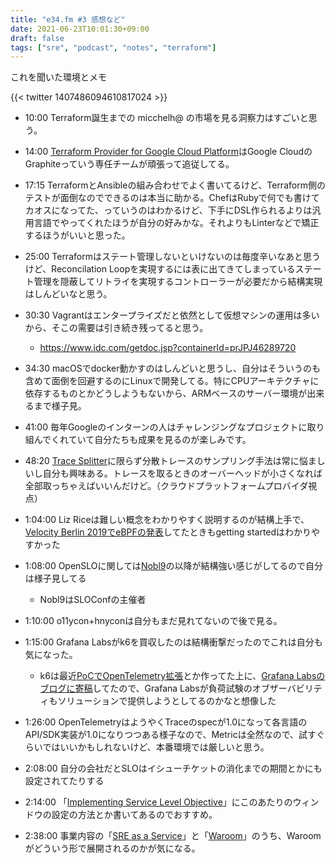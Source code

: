 ```yaml
---
title: "e34.fm #3 感想など"
date: 2021-06-23T10:01:30+09:00
draft: false
tags: ["sre", "podcast", "notes", "terraform"]
---
```


これを聞いた環境とメモ

{{< twitter 1407486094610817024 >}}

* 10:00 Terraform誕生までの micchelh@ の市場を見る洞察力はすごいと思う。

* 14:00 [Terraform Provider for Google Cloud Platform](https://github.com/hashicorp/terraform-provider-google)はGoogle CloudのGraphiteっていう専任チームが頑張って追従してる。

* 17:15 TerraformとAnsibleの組み合わせでよく書いてるけど、Terraform側のテストが面倒なのでできるのは本当に助かる。ChefはRubyで何でも書けてカオスになってた、っていうのはわかるけど、下手にDSL作られるよりは汎用言語でやってくれたほうが自分の好みかな。それよりもLinterなどで矯正するほうがいいと思った。

* 25:00 Terraformはステート管理しないといけないのは毎度辛いなあと思うけど、Reconcilation Loopを実現するには表に出てきてしまっているステート管理を隠蔽してリトライを実現するコントローラーが必要だから結構実現はしんどいなと思う。

* 30:30 Vagrantはエンタープライズだと依然として仮想マシンの運用は多いから、そこの需要は引き続き残ってると思う。

  * https://www.idc.com/getdoc.jsp?containerId=prJPJ46289720

* 34:30 macOSでdocker動かすのはしんどいと思うし、自分はそういうのも含めて面倒を回避するのにLinuxで開発してる。特にCPUアーキテクチャに依存するものとかどうしようもないから、ARMベースのサーバー環境が出来るまで様子見。

* 41:00 毎年Googleのインターンの人はチャレンジングなプロジェクトに取り組んでくれていて自分たちも成果を見るのが楽しみです。

* 48:20 [Trace Splitter](https://www.youtube.com/watch?v=ab9s93I0TSY)に限らず分散トレースのサンプリング手法は常に悩ましいし自分も興味ある。トレースを取るときのオーバーヘッドが小さくなれば全部取っちゃえばいいんだけど。（クラウドプラットフォームプロバイダ視点）

* 1:04:00 Liz Riceは難しい概念をわかりやすく説明するのが結構上手で、[Velocity Berlin 2019でeBPFの発表](https://www.oreilly.com/library/view/oreilly-velocity-conference/9781492050742/)してたときもgetting startedはわかりやすかった

* 1:08:00 OpenSLOに関しては[Nobl9](https://nobl9.com/)の以降が結構強い感じがしてるので自分は様子見してる

  * Nobl9はSLOConfの主催者

* 1:10:00 o11ycon+hnyconは自分もまだ見れてないので後で見る。

* 1:15:00 Grafana Labsがk6を買収したのは結構衝撃だったのでこれは自分も気になった。

  * k6は最近[PoCでOpenTelemetry拡張](https://github.com/k6io/xk6-distributed-tracing)とか作ってた上に、[Grafana Labsのブログに寄稿](https://grafana.com/blog/2021/05/04/get-started-with-distributed-tracing-and-grafana-tempo-using-foobar-a-demo-written-in-python/)してたので、Grafana Labsが負荷試験のオブザーバビリティもソリューションで提供しようとしてるのかなと想像した

* 1:26:00 OpenTelemetryはようやくTraceのspecが1.0になって各言語のAPI/SDK実装が1.0になりつつある様子なので、Metricは全然なので、試すぐらいではいいかもしれないけど、本番環境では厳しいと思う。

* 2:08:00 自分の会社だとSLOはイシューチケットの消化までの期間とかにも設定されてたりする

* 2:14:00 「[Implementing Service Level Objective](https://amzn.to/3xPZ8m5)」にこのあたりのウィンドウの設定の方法とか書いてあるのでおすすめ。

* 2:38:00 事業内容の「[SRE as a Service](https://topotal.com/services/sre-as-a-service)」と「[Waroom](https://waroom.com/)」のうち、Waroomがどういう形で展開されるのかが気になる。
